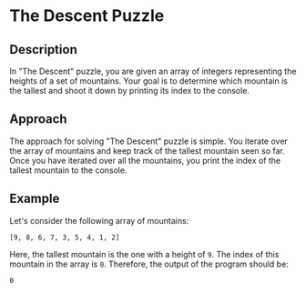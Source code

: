 # The Descent Puzzle

## Description

In "The Descent" puzzle, you are given an array of integers representing the heights of a set of mountains. Your goal is to determine which mountain is the tallest and shoot it down by printing its index to the console.

## Approach

The approach for solving "The Descent" puzzle is simple. You iterate over the array of mountains and keep track of the tallest mountain seen so far. Once you have iterated over all the mountains, you print the index of the tallest mountain to the console.

## Example

Let's consider the following array of mountains:

```
[9, 8, 6, 7, 3, 5, 4, 1, 2]
```

Here, the tallest mountain is the one with a height of `9`. The index of this mountain in the array is `0`. Therefore, the output of the program should be:

```
0
```
